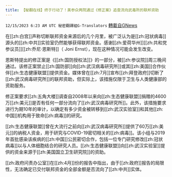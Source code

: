 ```yaml
---
title: 【秘翻在线】终于行动了！美参众两院通过《修正案》追查流向武毒所的联邦资助
---
```

`12/15/2023 6:23 AM UTC 秘密翻譯組G-Translators` [轉載自GNews](https://gnews.org/articles/2111368)

         

在[[zh:白宫]]声称切断联邦资金来源后的几个月里，被广泛认为是[[zh:冠状病毒]]源头的[[zh:中共]]实验室仍然能够获得联邦资金。感谢[[zh:爱荷华州]][[zh:共和党参议员]][[zh:乔尼·恩斯特]]（ Joni Ernst），现在这种情况可能会发生改变。

恩斯特提出的修正案是《[[zh:国防授权法]]》的一部分，被[[zh:参议院]]周三晚间通过。该修正案禁止[[zh:国防部]]向[[zh:武汉病毒研究所]]或其[[zh:美国]]合作伙伴[[zh:生态健康联盟]]提供资金。媒体曾在[[zh:7月]]宣布[[zh:拜登政府]]切断了[[zh:武汉病毒研究所]]的联邦资助，但实际上，该措施仅限于卫生与人类健康部的资助服务。

修正案要求[[zh:五角大楼]]调查自2008年以来向[[zh:生态健康联盟]]捐赠的4600万[[zh:美元]]是否有任何一部分流向了[[zh:武汉病毒研究所]]。此外，该措施要求进行为期10年的审计，以确定有多少资金被转移到[[zh:武汉实验室]]和其他[[zh:中国]]机构用于致命[[zh:病毒]]的研究。

[[zh:生态健康联盟]]曾在大流行之前向[[zh:武汉病毒研究所]]提供了60万[[zh:美元]]的纳税人资金，用于研究与COVID-19密切相关的[[zh:病毒]]。该小组与2019年首批感染该疾病的[[zh:中国]]公民密切合作，包括一位专门研究修改[[zh:冠状病毒]]以与人体细胞结合的研究人员。[[zh:生态健康联盟]]向[[zh:武汉实验室]]提供的资金来源于[[zh:美国国立卫生研究院]]的资助。

[[zh:政府问责办公室]]在[[zh:4月]]份的报告中指出，由于[[zh:政府]]报告的局限性，无法确定已交付联邦资金的全部金额是否流向了[[zh:中共]]实体。
